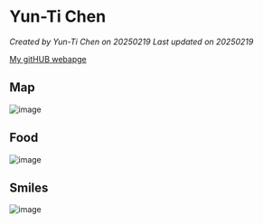 # Yun-Ti Chen


*Created by Yun-Ti Chen on 20250219 Last updated on 20250219*

[My gitHUB webapge](https://yunti-chen.github.io/yunti.github.io/) 


## Map
![image](https://github.com/user-attachments/assets/cd053d3f-ee45-4cb0-ad44-4f75783ebb6c)

## Food
![image](https://github.com/user-attachments/assets/ec78e5af-73b0-4883-ac0d-5fa1bffe4481)


## Smiles 
![image](https://github.com/user-attachments/assets/11788e34-d851-48b6-bee9-43fbb633dec9)
